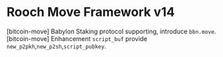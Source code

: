# Rooch Move Framework v14

[bitcoin-move] Babylon Staking protocol supporting, introduce `bbn.move`.
[bitcoin-move] Enhancement `script_buf` provide `new_p2pkh`,`new_p2sh`,`script_pubkey`.